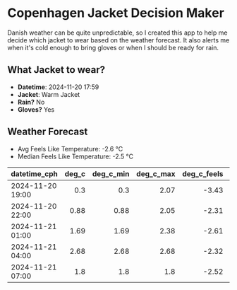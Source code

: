 
# Copenhagen Jacket Decision Maker

Danish weather can be quite unpredictable, so I created this app to help me decide which jacket to wear based on the weather forecast. 
It also alerts me when it's cold enough to bring gloves or when I should be ready for rain.

## What Jacket to wear?

- **Datetime**: 2024-11-20 17:59
- **Jacket**: Warm Jacket
- **Rain?** No
- **Gloves?** Yes

## Weather Forecast
- Avg Feels Like Temperature: -2.6 °C
- Median Feels Like Temperature: -2.5 °C

| datetime_cph     |   deg_c |   deg_c_min |   deg_c_max |   deg_c_feels | weather   | wind   | rain   |
|:-----------------|--------:|------------:|------------:|--------------:|:----------|:-------|:-------|
| 2024-11-20 19:00 |    0.3  |        0.3  |        2.07 |         -3.43 | Clouds    | Low    | None   |
| 2024-11-20 22:00 |    0.88 |        0.88 |        2.05 |         -2.31 | Snow      | Low    | None   |
| 2024-11-21 01:00 |    1.69 |        1.69 |        2.38 |         -2.61 | Snow      | Low    | None   |
| 2024-11-21 04:00 |    2.68 |        2.68 |        2.68 |         -2.32 | Snow      | Medium | None   |
| 2024-11-21 07:00 |    1.8  |        1.8  |        1.8  |         -2.52 | Clouds    | Low    | None   |
        